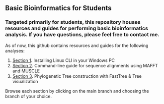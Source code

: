 ## Basic Bioinformatics for Students
### Targeted primarily for students, this repository houses resources and guides for performing basic bioinformatics analysis. If you have questions, please feel free to contact me. 

As of now, this github contains resources and guides for the following analyses:

1. [Section 1](https://github.com/demboc/basic_bioinfo/tree/Section-1). Installing Linux CLI in your Windows PC
2. [Section 2](https://github.com/demboc/basic_bioinfo/blob/Section-2/README.md). Command-line guide for sequence alignments using MAFFT and MUSCLE
3. [Section 3](https://github.com/demboc/basic_bioinfo/blob/Section-3/README.md). Phylogenetic Tree construction with FastTree & Tree visualization

Browse each section by clicking on the main branch and choosing the branch of your choice.
